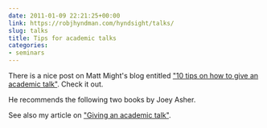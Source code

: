 ```yaml
---
date: 2011-01-09 22:21:25+00:00
link: https://robjhyndman.com/hyndsight/talks/
slug: talks
title: Tips for academic talks
categories:
- seminars
---
```


There is a nice post on Matt Might's blog entitled ["10 tips on how to give an academic talk"](http://matt.might.net/articles/academic-presentation-tips/). Check it out.

He recommends the following two books by Joey Asher.




See also my article on ["Giving an academic talk"](/publications/usertalk/).

